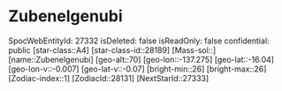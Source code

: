 ﻿---
location: [-16.04,-137.275,70]
type: Station
tags:
- astro/Star

---

# Zubenelgenubi

SpocWebEntityId: 27332
isDeleted: false
isReadOnly: false
confidential: public
[star-class::A4]
[star-class-id::28189]
[Mass-sol::]
[name::Zubenelgenubi]
[geo-alt::70]
[geo-lon::-137.275]
[geo-lat::-16.04]
[geo-lon-v::-0.007]
[geo-lat-v::-0.07]
[bright-min::26]
[bright-max::26]
[Zodiac-index::1]
[ZodiacId::28131]
[NextStarId::27333]

